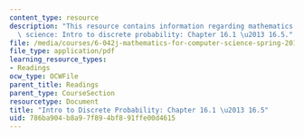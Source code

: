 ```yaml
---
content_type: resource
description: "This resource contains information regarding mathematics for computer\
  \ science: Intro to discrete probability: Chapter 16.1 \u2013 16.5."
file: /media/courses/6-042j-mathematics-for-computer-science-spring-2015/786ba904b8a97f894bf891ffe00d4615_MIT6_042JS15_Session28.pdf
file_type: application/pdf
learning_resource_types:
- Readings
ocw_type: OCWFile
parent_title: Readings
parent_type: CourseSection
resourcetype: Document
title: "Intro to Discrete Probability: Chapter 16.1 \u2013 16.5"
uid: 786ba904-b8a9-7f89-4bf8-91ffe00d4615
---
```

